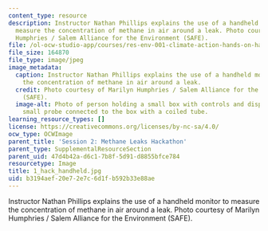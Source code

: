 ```yaml
---
content_type: resource
description: Instructor Nathan Phillips explains the use of a handheld monitor to
  measure the concentration of methane in air around a leak. Photo courtesy of Marilyn
  Humphries / Salem Alliance for the Environment (SAFE).
file: /ol-ocw-studio-app/courses/res-env-001-climate-action-hands-on-harnessing-science-with-communities-to-cut-carbon-january-iap-2017/b3194aef20e72e7c6d1fb592b33e88ae_1_hack_handheld.jpg
file_size: 164870
file_type: image/jpeg
image_metadata:
  caption: Instructor Nathan Phillips explains the use of a handheld monitor to measure
    the concentration of methane in air around a leak.
  credit: Photo courtesy of Marilyn Humphries / Salem Alliance for the Environment
    (SAFE).
  image-alt: Photo of person holding a small box with controls and display, and a
    small probe connected to the box with a coiled tube.
learning_resource_types: []
license: https://creativecommons.org/licenses/by-nc-sa/4.0/
ocw_type: OCWImage
parent_title: 'Session 2: Methane Leaks Hackathon'
parent_type: SupplementalResourceSection
parent_uid: 47d4b42a-d6c1-7b8f-5d91-d8855bfce784
resourcetype: Image
title: 1_hack_handheld.jpg
uid: b3194aef-20e7-2e7c-6d1f-b592b33e88ae
---
```

Instructor Nathan Phillips explains the use of a handheld monitor to measure the concentration of methane in air around a leak. Photo courtesy of Marilyn Humphries / Salem Alliance for the Environment (SAFE).